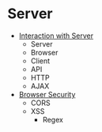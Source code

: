 # Server

- [Interaction with Server](https://github.com/neoera1346/TIL/blob/master/Server/Interaction_with_server.md)
  - Server
  - Browser
  - Client
  - API
  - HTTP
  - AJAX
- [Browser Security](https://github.com/neoera1346/TIL/blob/master/Server/Browser_Security.md)
  - CORS
  - XSS
    - Regex
